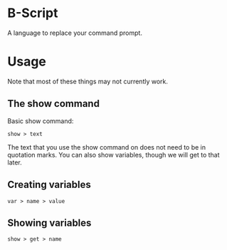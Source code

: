 # B-Script
A language to replace your command prompt.

# Usage
Note that most of these things may not currently work.
## The show command
Basic show command:
```
show > text
```
The text that you use the show command on does not need to be in
quotation marks. You can also show variables, though we will get to
that later.

## Creating variables
```
var > name > value
```
## Showing variables
```
show > get > name
```


